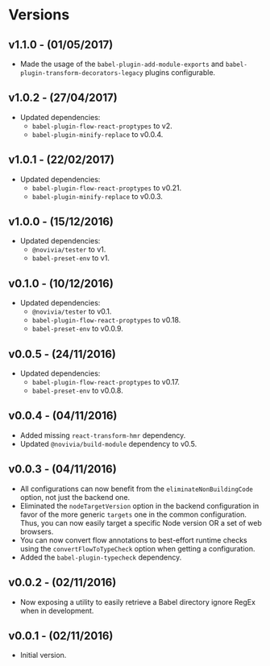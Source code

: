 # Versions

## v1.1.0 - (01/05/2017)

* Made the usage of the `babel-plugin-add-module-exports` and
  `babel-plugin-transform-decorators-legacy` plugins configurable.


## v1.0.2 - (27/04/2017)

* Updated dependencies:
    * `babel-plugin-flow-react-proptypes` to v2.
    * `babel-plugin-minify-replace` to v0.0.4.


## v1.0.1 - (22/02/2017)

* Updated dependencies:
    * `babel-plugin-flow-react-proptypes` to v0.21.
    * `babel-plugin-minify-replace` to v0.0.3.


## v1.0.0 - (15/12/2016)

* Updated dependencies:
    * `@novivia/tester` to v1.
    * `babel-preset-env` to v1.


## v0.1.0 - (10/12/2016)

* Updated dependencies:
    * `@novivia/tester` to v0.1.
    * `babel-plugin-flow-react-proptypes` to v0.18.
    * `babel-preset-env` to v0.0.9.


## v0.0.5 - (24/11/2016)

* Updated dependencies:
    * `babel-plugin-flow-react-proptypes` to v0.17.
    * `babel-preset-env` to v0.0.8.


## v0.0.4 - (04/11/2016)

* Added missing `react-transform-hmr` dependency.
* Updated `@novivia/build-module` dependency to v0.5.


## v0.0.3 - (04/11/2016)

* All configurations can now benefit from the `eliminateNonBuildingCode` option,
  not just the backend one.
* Eliminated the `nodeTargetVersion` option in the backend configuration in
  favor of the more generic `targets` one in the common configuration. Thus, you
  can now easily target a specific Node version OR a set of web browsers.
* You can now convert flow annotations to best-effort runtime checks using the
  `convertFlowToTypeCheck` option when getting a configuration.
* Added the `babel-plugin-typecheck` dependency.


## v0.0.2 - (02/11/2016)

* Now exposing a utility to easily retrieve a Babel directory ignore RegEx when
  in development.


## v0.0.1 - (02/11/2016)

* Initial version.

